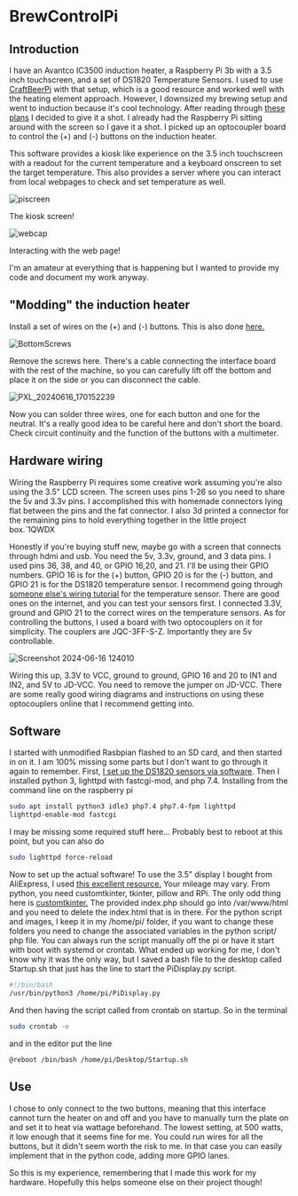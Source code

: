 # BrewControlPi
## Introduction
I have an Avantco IC3500 induction heater, a Raspberry Pi 3b with a 3.5 inch touchscreen, and a set of DS1820 Temperature Sensors. I used to use [CraftBeerPi](http://web.craftbeerpi.com/ttps://www.google.com) with that setup, which is a good resource and worked well with the heating element approach. However, I downsized my brewing setup and went to induction because it's cool technology. 
After reading through [these plans](https://www.homebrewtalk.com/threads/will-this-cheap-3500-watt-induction-burner-work.301722/page-23#post-7907790) I decided to give it a shot. I already had the Raspberry Pi sitting around with the screen so I gave it a shot. I picked up an optocoupler board to control the (+) and (-) buttons on the induction heater.

This software provides a kiosk like experience on the 3.5 inch touchscreen with a readout for the current temperature and a keyboard onscreen to set the target temperature. This also provides a server where you can interact from local webpages to check and set temperature as well. 

![piscreen](https://github.com/eamwind/BrewControlPi/assets/172992640/25c28860-f623-4287-8b4b-72b90f89dbe8)

The kiosk screen!

![webcap](https://github.com/eamwind/BrewControlPi/assets/172992640/1ffdf709-a671-47ad-9104-0afb8d983718)

Interacting with the web page!

I'm an amateur at everything that is happening but I wanted to provide my code and document my work anyway.

## "Modding" the induction heater
Install a set of wires on the (+) and (-) buttons. This is also done [here.](https://www.homebrewtalk.com/threads/will-this-cheap-3500-watt-induction-burner-work.301722/page-23#post-7907790)

![BottomScrews](https://github.com/eamwind/BrewControlPi/assets/172992640/a5c21314-e17a-40d9-aae4-1db99e831fe4)

Remove the screws here. There's a cable connecting the interface board with the rest of the machine, so you can carefully lift off the bottom and place it on the side or you can disconnect the cable.

![PXL_20240616_170152239](https://github.com/eamwind/BrewControlPi/assets/172992640/5c2ee3c2-1afa-4798-8add-4135bf9f21aa)

Now you can solder three wires, one for each button and one for the neutral.  It's a really good idea to be careful here and don't short the board. Check circuit continuity and the function of the buttons with a multimeter.

## Hardware wiring
Wiring the Raspberry Pi requires some creative work assuming you're also using the 3.5" LCD screen. The screen uses pins 1-26 so you need to share the 5v and 3.3v pins. I accomplished this with homemade connectors lying flat between the pins and the fat connector. I also 3d printed a connector for the remaining pins to hold everything together in the little project box.`1QWDX

Honestly if you're buying stuff new, maybe go with a screen that connects through hdmi and usb. You need the 5v, 3.3v, ground, and 3 data pins. I used pins 36, 38, and 40, or GPIO 16,20, and 21. I'll be using their GPIO numbers. GPIO 16 is for the (+) button, GPIO 20 is for the (-) button, and GPIO 21 is for the DS1820 temperature sensor.
I recommend going through [someone else's wiring tutorial](https://www.circuitbasics.com/raspberry-pi-ds18b20-temperature-sensor-tutorial/) for the temperature sensor. There are good ones on the internet, and you can test your sensors first. 
I connected 3.3V, ground and GPIO 21 to the correct wires on the temperature sensors.
As for controlling the buttons, I used a board with two optocouplers on it for simplicity. The couplers are JQC-3FF-S-Z. Importantly they are 5v controllable. 

![Screenshot 2024-06-16 124010](https://github.com/eamwind/BrewControlPi/assets/172992640/798b10cf-4df5-4696-91bd-3ed12bb21ac0)

Wiring this up, 3.3V to VCC, ground to ground, GPIO 16 and 20 to IN1 and IN2, and 5V to JD-VCC. You need to remove the jumper on JD-VCC. There are some really good wiring diagrams and instructions on using these optocouplers online that I recommend getting into. 

## Software
I started with unmodified Rasbpian flashed to an SD card, and then started in on it. 
I am 100% missing some parts but I don't want to go through it again to remember. First, [I set up the DS1820 sensors via software](https://www.circuitbasics.com/raspberry-pi-ds18b20-temperature-sensor-tutorial/). Then I installed python 3, lighttpd with fastcgi-mod, and php 7.4. Installing from the command line on the raspberry pi 

```bash
sudo apt install python3 idle3 php7.4 php7.4-fpm lighttpd
lighttpd-enable-mod fastcgi
```

I may be missing some required stuff here...
Probably best to reboot at this point, but you can also do

```bash
sudo lighttpd force-reload
```

Now to set up the actual software!
To use the 3.5" display I bought from AliExpress, I used [this excellent resource.](https://github.com/lcdwiki/LCD-show-ubuntu) Your mileage may vary.
From python, you need customtkinter, tkinter, pillow and RPi. The only odd thing here is [customtkinter.](https://customtkinter.tomschimansky.com/)
The provided index.php should go into /var/www/html and you need to delete the index.html that is in there. 
For the python script and images, I keep it in my /home/pi/ folder, if you want to change these folders you need to change the associated variables in the python script/ php file.
You can always run the script manually off the pi or have it start with boot with systemd or crontab. What ended up working for me, I don't know why it was the only way, but I saved a bash file to the desktop called Startup.sh that just has the line to start the PiDisplay.py script.

```bash
#!/bin/bash
/usr/bin/python3 /home/pi/PiDisplay.py
```

And then having the script called from crontab on startup. So in the terminal

```bash
sudo crontab -e
```

and in the editor put the line 

```
@reboot /bin/bash /home/pi/Desktop/Startup.sh
```

## Use
I chose to only connect to the two buttons, meaning that this interface cannot turn the heater on and off and you have to manually turn the plate on and set it to heat via wattage beforehand. The lowest setting, at 500 watts, it low enough that it seems fine for me. You could run wires for all the buttons, but it didn't seem worth the risk to me. In that case you can easily implement that in the python code, adding more GPIO lanes. 

So this is my experience, remembering that I made this work for my hardware. Hopefully this helps someone else on their project though!



